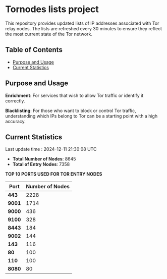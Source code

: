 # Tornodes lists project

This repository provides updated lists of IP addresses associated with Tor relay nodes. The lists are refreshed every 30 minutes to ensure they reflect the most current state of the Tor network.

## Table of Contents

- [Purpose and Usage](#purpose-and-usage)
- [Current Statistics](#current-statistics)


## Purpose and Usage

**Enrichment**: For services that wish to allow Tor traffic or identify it correctly.

**Blacklisting**: For those who want to block or control Tor traffic, understanding which IPs belong to Tor can be a starting point with a high accuracy.

## Current Statistics

Last update time : 2024-12-11 21:30:08 UTC

- **Total Number of Nodes**: 8645
- **Total of Entry Nodes**: 7358

**TOP 10 PORTS USED FOR TOR ENTRY NODES**

| **Port** | **Number of Nodes** |
|------|-----------------|
| **443**   | 2228  |
| **9001**   | 1714  |
| **9000**   | 436  |
| **9100**   | 328  |
| **8443**   | 184  |
| **9002**   | 144  |
| **143**   | 116  |
| **80**   | 100  |
| **110**   | 100  |
| **8080**   | 80  |

